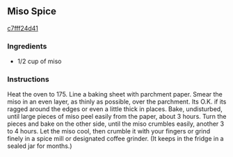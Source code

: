 ## Miso Spice

[c7fff24d41](http://cooking.nytimes.com/recipes/12330)

### Ingredients

 - 1/2 cup of miso

### Instructions

Heat the oven to 175. Line a baking sheet with parchment paper. Smear the miso in an even layer, as thinly as possible, over the parchment. Its O.K. if its ragged around the edges or even a little thick in places. Bake, undisturbed, until large pieces of miso peel easily from the paper, about 3 hours. Turn the pieces and bake on the other side, until the miso crumbles easily, another 3 to 4 hours. Let the miso cool, then crumble it with your fingers or grind finely in a spice mill or designated coffee grinder. (It keeps in the fridge in a sealed jar for months.)